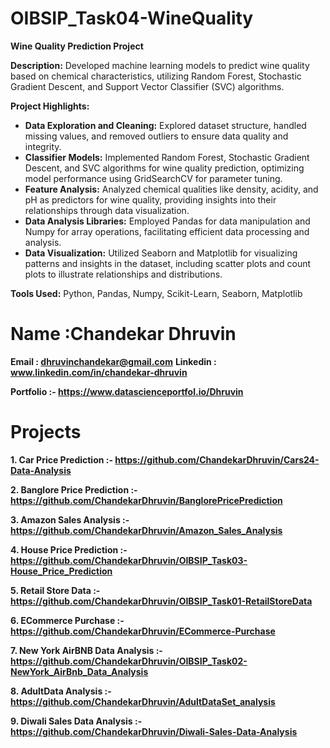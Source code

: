 # OIBSIP_Task04-WineQuality

**Wine Quality Prediction Project**

**Description:** Developed machine learning models to predict wine quality based on chemical characteristics, utilizing Random Forest, Stochastic Gradient Descent, and Support Vector Classifier (SVC) algorithms.

**Project Highlights:**

- **Data Exploration and Cleaning:** Explored dataset structure, handled missing values, and removed outliers to ensure data quality and integrity.
- **Classifier Models:** Implemented Random Forest, Stochastic Gradient Descent, and SVC algorithms for wine quality prediction, optimizing model performance using GridSearchCV for parameter tuning.
- **Feature Analysis:** Analyzed chemical qualities like density, acidity, and pH as predictors for wine quality, providing insights into their relationships through data visualization.
- **Data Analysis Libraries:** Employed Pandas for data manipulation and Numpy for array operations, facilitating efficient data processing and analysis.
- **Data Visualization:** Utilized Seaborn and Matplotlib for visualizing patterns and insights in the dataset, including scatter plots and count plots to illustrate relationships and distributions.

**Tools Used:** Python, Pandas, Numpy, Scikit-Learn, Seaborn, Matplotlib


# Name :Chandekar Dhruvin

**Email : dhruvinchandekar@gmail.com**
**Linkedin : www.linkedin.com/in/chandekar-dhruvin**

**Portfolio :- https://www.datascienceportfol.io/Dhruvin**

# Projects
**1. Car Price Prediction :- https://github.com/ChandekarDhruvin/Cars24-Data-Analysis**

**2. Banglore Price Prediction :- https://github.com/ChandekarDhruvin/BanglorePricePrediction**

**3. Amazon Sales Analysis :- https://github.com/ChandekarDhruvin/Amazon_Sales_Analysis**

**4. House Price Prediction :- https://github.com/ChandekarDhruvin/OIBSIP_Task03-House_Price_Prediction**

**5.  Retail Store Data :- https://github.com/ChandekarDhruvin/OIBSIP_Task01-RetailStoreData**

**6.  ECommerce Purchase :- https://github.com/ChandekarDhruvin/ECommerce-Purchase**

**7. New York AirBNB Data Analysis :- https://github.com/ChandekarDhruvin/OIBSIP_Task02-NewYork_AirBnb_Data_Analysis**

**8. AdultData Analysis :- https://github.com/ChandekarDhruvin/AdultDataSet_analysis**

**9. Diwali Sales Data Analysis :- https://github.com/ChandekarDhruvin/Diwali-Sales-Data-Analysis**
